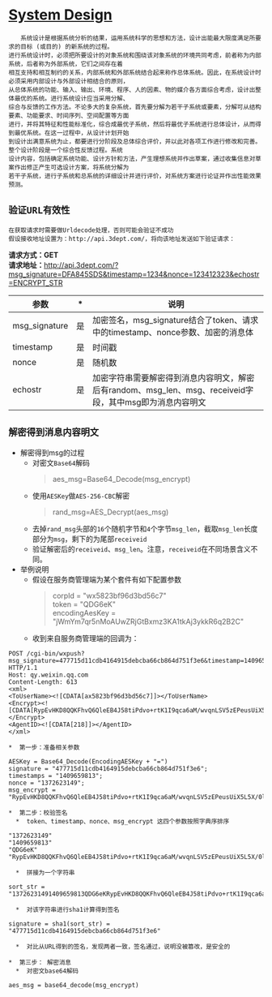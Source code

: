 # [System Design](https://baike.baidu.com/item/系统设计)
    　　系统设计是根据系统分析的结果，运用系统科学的思想和方法，设计出能最大限度满足所要求的目标 (或目的) 的新系统的过程。
    进行系统设计时，必须把所要设计的对象系统和围绕该对象系统的环境共同考虑，前者称为内部系统，后者称为外部系统，它们之间存在着
    相互支持和相互制约的关系，内部系统和外部系统结合起来称作总体系统。因此，在系统设计时必须采用内部设计与外部设计相结合的原则，
    从总体系统的功能、输入、输出、环境、程序、人的因素、物的媒介各方面综合考虑，设计出整体最优的系统。进行系统设计应当采用分解、
    综合与反馈的工作方法。不论多大的复杂系统，首先要分解为若干子系统或要素，分解可从结构要素、功能要求、时间序列、空间配置等方面
    进行，并将其特征和性能标准化，综合成最优子系统，然后将最优子系统进行总体设计，从而得到最优系统。在这一过程中，从设计计划开始
    到设计出满意系统为止，都要进行分阶段及总体综合评价，并以此对各项工作进行修改和完善。整个设计阶段是一个综合性反馈过程。系统
    设计内容，包括确定系统功能、设计方针和方法，产生理想系统并作出草案，通过收集信息对草案作出修正产生可选设计方案，将系统分解为
    若干子系统，进行子系统和总系统的详细设计并进行评价，对系统方案进行论证并作出性能效果预测。


`验证URL有效性`
---
    在获取请求时需要做Urldecode处理，否则可能会验证不成功
    假设接收地址设置为：http://api.3dept.com/，将向该地址发送如下验证请求：
<strong>请求方式：GET</strong><br>
<strong>请求地址：</strong>http://api.3dept.com/?msg_signature=DFA845SDS&timestamp=1234&nonce=123412323&echostr=ENCRYPT_STR<br>
<table><thead><tr><th>参数</th><th>*</th><th>说明</th></tr></thead>
<tbody>
<tr>
<td>msg_signature</td>
<td>是</td>
<td>加密签名，msg_signature结合了token、请求中的timestamp、nonce参数、加密的消息体</td>
</tr>
<tr>
<td>timestamp</td>
<td>是</td>
<td>时间戳</td>
</tr>
<tr>
<td>nonce</td>
<td>是</td>
<td>随机数</td>
</tr>
<tr>
<td>echostr</td>
<td>是</td>
<td>加密字符串需要解密得到消息内容明文，解密后有random、msg_len、msg、receiveid字段，其中msg即为消息内容明文</td>
</tr>
</tbody></table>
    
`解密得到消息内容明文`
---
* 解密得到msg的过程
    *  对密文`Base64`解码
        > aes_msg=Base64_Decode(msg_encrypt)
    *  使用`AESKey`做`AES-256-CBC`解密
        > rand_msg=AES_Decrypt(aes_msg)
    *  去掉`rand_msg`头部的`16`个随机字节和`4`个字节`msg_len`，截取`msg_len`长度部分为`msg`，剩下的为尾部`receiveid`
    *  验证解密后的`receiveid`、`msg_len`。注意，`receiveid`在不同场景含义不同。
* 举例说明
    *  假设在服务商管理端为某个套件有如下配置参数
        > corpId = "wx5823bf96d3bd56c7"<br>
          token = "QDG6eK"<br>
          encodingAesKey = "jWmYm7qr5nMoAUwZRjGtBxmz3KA1tkAj3ykkR6q2B2C"<br>
    *  收到来自服务商管理端的回调为：
~~~
POST /cgi-bin/wxpush?msg_signature=477715d11cdb4164915debcba66cb864d751f3e6&timestamp=1409659813&nonce=1372623149 HTTP/1.1
Host: qy.weixin.qq.com
Content-Length: 613
<xml>
<ToUserName><![CDATA[ax5823bf96d3bd56c7]]></ToUserName>
<Encrypt><![CDATA[RypEvHKD8QQKFhvQ6QleEB4J58tiPdvo+rtK1I9qca6aM/wvqnLSV5zEPeusUiX5L5X/0lWfrf0QADHHhGd3QczcdCUpj911L3vg3W/sYYvuJTs3TUUkSUXxaccAS0qhxchrRYt66wiSpGLYL42aM6A8dTT+6k4aSknmPj48kzJs8qLjvd4Xgpue06DOdnLxAUHzM6+kDZ+HMZfJYuR+LtwGc2hgf5gsijff0ekUNXZiqATP7PF5mZxZ3Izoun1s4zG4LUMnvw2r+KqCKIw+3IQH03v+BCA9nMELNqbSf6tiWSrXJB3LAVGUcallcrw8V2t9EL4EhzJWrQUax5wLVMNS0+rUPA3k22Ncx4XXZS9o0MBH27Bo6BpNelZpS+/uh9KsNlY6bHCmJU9p8g7m3fVKn28H3KDYA5Pl/T8Z1ptDAVe0lXdQ2YoyyH2uyPIGHBZZIs2pDBS8R07+qN+E7Q==]]></Encrypt>
<AgentID><![CDATA[218]]></AgentID>
</xml>
~~~

    *  第一步：准备相关参数
~~~
AESKey = Base64_Decode(EncodingAESKey + "=")
signature = "477715d11cdb4164915debcba66cb864d751f3e6";
timestamps = "1409659813";
nonce = "1372623149";
msg_encrypt = "RypEvHKD8QQKFhvQ6QleEB4J58tiPdvo+rtK1I9qca6aM/wvqnLSV5zEPeusUiX5L5X/0lWfrf0QADHHhGd3QczcdCUpj911L3vg3W/sYYvuJTs3TUUkSUXxaccAS0qhxchrRYt66wiSpGLYL42aM6A8dTT+6k4aSknmPj48kzJs8qLjvd4Xgpue06DOdnLxAUHzM6+kDZ+HMZfJYuR+LtwGc2hgf5gsijff0ekUNXZiqATP7PF5mZxZ3Izoun1s4zG4LUMnvw2r+KqCKIw+3IQH03v+BCA9nMELNqbSf6tiWSrXJB3LAVGUcallcrw8V2t9EL4EhzJWrQUax5wLVMNS0+rUPA3k22Ncx4XXZS9o0MBH27Bo6BpNelZpS+/uh9KsNlY6bHCmJU9p8g7m3fVKn28H3KDYA5Pl/T8Z1ptDAVe0lXdQ2YoyyH2uyPIGHBZZIs2pDBS8R07+qN+E7Q==";
~~~
    *  第二步：校验签名
      *  token、timestamp、nonce、msg_encrypt 这四个参数按照字典序排序
~~~
"1372623149"
"1409659813"
"QDG6eK"
"RypEvHKD8QQKFhvQ6QleEB4J58tiPdvo+rtK1I9qca6aM/wvqnLSV5zEPeusUiX5L5X/0lWfrf0QADHHhGd3QczcdCUpj911L3vg3W/sYYvuJTs3TUUkSUXxaccAS0qhxchrRYt66wiSpGLYL42aM6A8dTT+6k4aSknmPj48kzJs8qLjvd4Xgpue06DOdnLxAUHzM6+kDZ+HMZfJYuR+LtwGc2hgf5gsijff0ekUNXZiqATP7PF5mZxZ3Izoun1s4zG4LUMnvw2r+KqCKIw+3IQH03v+BCA9nMELNqbSf6tiWSrXJB3LAVGUcallcrw8V2t9EL4EhzJWrQUax5wLVMNS0+rUPA3k22Ncx4XXZS9o0MBH27Bo6BpNelZpS+/uh9KsNlY6bHCmJU9p8g7m3fVKn28H3KDYA5Pl/T8Z1ptDAVe0lXdQ2YoyyH2uyPIGHBZZIs2pDBS8R07+qN+E7Q=="
~~~
      *  拼接为一个字符串
~~~
sort_str = "13726231491409659813QDG6eKRypEvHKD8QQKFhvQ6QleEB4J58tiPdvo+rtK1I9qca6aM/wvqnLSV5zEPeusUiX5L5X/0lWfrf0QADHHhGd3QczcdCUpj911L3vg3W/sYYvuJTs3TUUkSUXxaccAS0qhxchrRYt66wiSpGLYL42aM6A8dTT+6k4aSknmPj48kzJs8qLjvd4Xgpue06DOdnLxAUHzM6+kDZ+HMZfJYuR+LtwGc2hgf5gsijff0ekUNXZiqATP7PF5mZxZ3Izoun1s4zG4LUMnvw2r+KqCKIw+3IQH03v+BCA9nMELNqbSf6tiWSrXJB3LAVGUcallcrw8V2t9EL4EhzJWrQUax5wLVMNS0+rUPA3k22Ncx4XXZS9o0MBH27Bo6BpNelZpS+/uh9KsNlY6bHCmJU9p8g7m3fVKn28H3KDYA5Pl/T8Z1ptDAVe0lXdQ2YoyyH2uyPIGHBZZIs2pDBS8R07+qN+E7Q=="
~~~
      *  对该字符串进行sha1计算得到签名
~~~
signature = sha1(sort_str) = "477715d11cdb4164915debcba66cb864d751f3e6"
~~~
      *  对比从URL得到的签名，发现两者一致，签名通过，说明没被篡改，是安全的

    *  第三步： 解密消息
      *  对密文base64解码
~~~
aes_msg = base64_decode(msg_encrypt)
~~~




